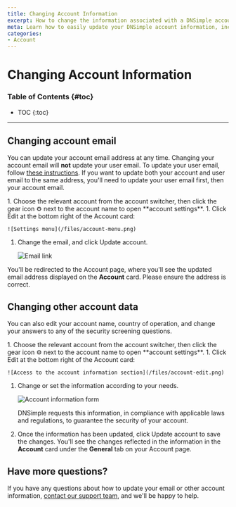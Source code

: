 ```yaml
---
title: Changing Account Information
excerpt: How to change the information associated with a DNSimple account.
meta: Learn how to easily update your DNSimple account information, including email, password, and billing details, to ensure your account stays secure and up-to-date.
categories:
- Account
---
```


# Changing Account Information

### Table of Contents {#toc}

* TOC
{:toc}

---

## Changing account email

You can update your account email address at any time. Changing your account email will **not** update your user email. To update your user email, follow [these instructions](/articles/changing-email/#changing-the-user-email). If you want to update both your account and user email to the same address, you'll need to update your user email first, then your account email.

<div class="section-steps" markdown="1">
1. Choose the relevant account from the account switcher, then click the gear icon ⚙️ next to the account name to open **account settings**.
1. Click <label>Edit</label> at the bottom right of the <label>Account</label> card:

    ![Settings menu](/files/account-menu.png)

1. Change the email, and click <label>Update account</label>.

    ![Email link](/files/account-email.png)

You'll be redirected to the Account page, where you'll see the updated email address displayed on the **Account** card. Please ensure the address is correct.

</div>

## Changing other account data

You can also edit your account name, country of operation, and change your answers to any of the security screening questions.

<div class="section-steps" markdown="1">
1. Choose the relevant account from the account switcher, then click the gear icon ⚙️ next to the account name to open **account settings**.
1. Click <label>Edit</label> at the bottom right of the <label>Account</label> card:

    ![Access to the account information section](/files/account-edit.png)

1. Change or set the information according to your needs.

   ![Account information form](/files/account-information-form.png)

   <info>
   DNSimple requests this information, in compliance with applicable laws and regulations, to guarantee the security of your account.
   </info>

1. Once the information has been updated, click <label>Update account</label> to save the changes. You'll see the changes reflected in the information in the **Account** card under the **General** tab on your Account page.

</div>

## Have more questions?

If you have any questions about how to update your email or other account information, [contact our support team](https://dnsimple.com/feedback), and we'll be happy to help.
